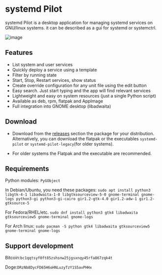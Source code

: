 # systemd Pilot

systemd Pilot is a desktop application for managing systemd services on GNU/linux systems. it can be described as a gui for systemd or systemctrl. 

![image](https://github.com/user-attachments/assets/85ee68be-aa3e-4291-8435-ef9ee7b8b72f)


## Features
- List system and user services
- Quickly deploy a service using a template
- Filter by running state
- Start, Stop, Restart services, show status
- Create override configuration for any unit file using the edit button
- Easy search. Just start typing and the app will find relevant services
- Lightweight and easy on system resources (just a single Python script)
- Available as deb, rpm, flatpak and AppImage
- Full integration into GNOME desktop (libadwaita)
  
## Download
- Download from the [releases](https://github.com/mfat/systemd-pilot/releases) section the package for your distribution. Alternatively, you can download the flatpak or the executables  `systemd-pilot` or `systemd-pilot-legacy`(for older systems).

- For older systems the Flatpak and the executable are recommended. 

## Requirements

Python modules:
`PyGObject`

In Debian/Ubuntu, you need these packages:
`sudo apt install python3 libgtk-4-1 libadwaita-1-0 libgtksourceview-5-0 gnome-terminal gnome-logs python3-gi python3-gi-cairo gir1.2-gtk-4.0 gir1.2-adw-1 gir1.2-gtksource-5`

For Fedora/RHEL/etc.
`sudo dnf install python3 gtk4 libadwaita gtksourceview5 gnome-terminal gnome-logs`

For Arch linux:
`sudo pacman -S python gtk4 libadwaita gtksourceview5 gnome-terminal gnome-logs`


## Support development
Bitcoin:`bc1qqtsyf0ft85zshsnw25jgsxnqy45rfa867zqk4t`

Doge:`DRzNb8DycFD65H6oHNLuzyTzY1S5avPHHx`

  
